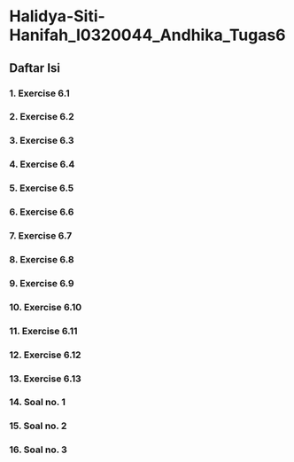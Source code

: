 # Halidya-Siti-Hanifah_I0320044_Andhika_Tugas6

## Daftar Isi

### 1. Exercise 6.1
### 2. Exercise 6.2
### 3. Exercise 6.3
### 4. Exercise 6.4
### 5. Exercise 6.5
### 6. Exercise 6.6
### 7. Exercise 6.7
### 8. Exercise 6.8
### 9. Exercise 6.9
### 10. Exercise 6.10
### 11. Exercise 6.11
### 12. Exercise 6.12
### 13. Exercise 6.13
### 14. Soal no. 1
### 15. Soal no. 2
### 16. Soal no. 3
